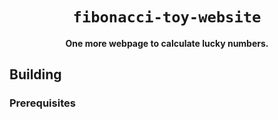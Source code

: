 <div align="center">

# `fibonacci-toy-website`

**One more webpage to calculate lucky numbers.**

</div>


## Building

### Prerequisites

